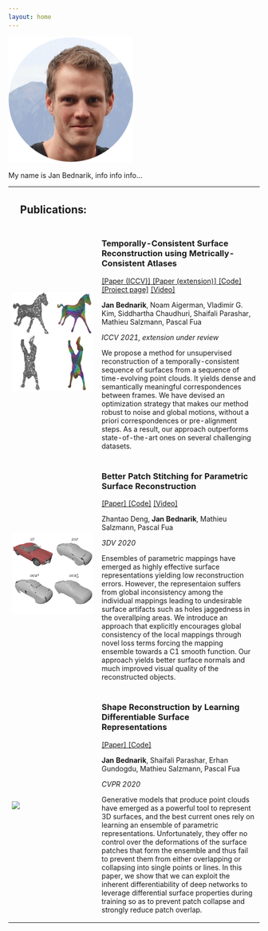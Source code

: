 ```yaml
---
layout: home
---
```

<div>
    <div class="split left">
        <div>
        <img id="pp" width="250" src="imgs/jan_circ.jpg" />
        </div>
    </div>
    <div class="split right">
        <p> My name is Jan Bednarik, info info info...
        </p>
    </div>
</div>


<table class="invisible_table" >
<tr><th>

<h2 class="spanswhole">Publications:</h2>
</th><th></th></tr>

<tr><td  style="padding-right:10px">
    <img id="pub_p_small" src="imgs/teaser_temporally_consistent.png" />
    </td>
    <td>
        <p><h3>Temporally-Consistent Surface Reconstruction using Metrically-Consistent Atlases</h3></p>
        <p><a href="https://arxiv.org/abs/2104.06950">[Paper (ICCV)] </a> <a href="https://arxiv.org/abs/2111.06838">[Paper (extension)] </a> <a href="https://github.com/bednarikjan/temporally_coherent_surface_reconstruction">[Code]</a> <a href="https://bednarikjan.github.io/projects/temp_cons_surf_rec/">[Project page]</a> <a href="https://www.youtube.com/watch?v=P4imXONmtto&t=12s&ab_channel=JanBedna%C5%99%C3%ADk">[Video]</a></p>
        <p><b>Jan Bednarik</b>, Noam Aigerman, Vladimir G. Kim, Siddhartha Chaudhuri, Shaifali Parashar, Mathieu Salzmann, Pascal Fua</p>
        <p><i>ICCV 2021, extension under review</i></p>
        <p>We propose a method for unsupervised reconstruction of a temporally-consistent sequence of surfaces from a sequence of time-evolving point clouds. It yields dense and semantically meaningful correspondences between frames. We have devised an optimization strategy that makes our method robust to noise and global motions, without a priori correspondences or pre-alignment steps. As a result, our approach outperforms state-of-the-art ones on several challenging datasets.</p>
</td></tr>

<tr><td  style="padding-right:10px">
    <img id="pub_p_small" src="imgs/teaser_better_patch_stitching.gif" />
    </td>
    <td>
        <p><h3>Better Patch Stitching for Parametric Surface Reconstruction</h3></p>
        <p><a href="https://arxiv.org/abs/2010.07021">[Paper] </a> <a href="https://github.com/bednarikjan/Better-Patch-Stitching">[Code]</a> <a href="https://crossminds.ai/video/better-patch-stitching-for-parametric-surface-reconstruction-6046f6fcde447367726cf6a0/">[Video]</a></p>
        <p>Zhantao Deng, <b>Jan Bednarik</b>, Mathieu Salzmann, Pascal Fua</p>
        <p><i>3DV 2020</i></p>
        <p>Ensembles of parametric mappings have emerged as highly effective surface representations yielding low reconstruction errors. However, the representaion suffers from global inconsistency among the individual mappings leading to undesirable surface artifacts such as holes jaggedness in the overallping areas. We introduce an approach that explicitly encourages global consistency of the local mappings through novel loss terms forcing the mapping ensemble towards a C1 smooth function. Our approach yields better surface normals and much improved visual quality of the reconstructed objects.</p>
</td></tr>

<tr><td  style="padding-right:10px">
    <img id="pub_p_small" src="imgs/dsr.png" />
    </td>
    <td>
        <p><h3>Shape Reconstruction by Learning Differentiable Surface Representations</h3></p>
        <p><a href="https://arxiv.org/abs/1911.11227">[Paper] </a> <a href="https://github.com/bednarikjan/differential_surface_representation">[Code]</a> </p>
        <p><b>Jan Bednarik</b>, Shaifali Parashar, Erhan Gundogdu, Mathieu Salzmann, Pascal Fua</p>
        <p><i>CVPR 2020</i></p>
        <p>  Generative models that produce point clouds have emerged as a powerful tool to represent 3D surfaces, and the best current ones rely on learning an ensemble of parametric representations. Unfortunately, they offer no control over the deformations of the surface patches that form the ensemble and thus fail to prevent them from either overlapping or collapsing into single points or lines. In this paper, we show that we can exploit the inherent differentiability of deep networks to leverage differential surface properties during training so as to prevent patch collapse and strongly reduce patch overlap.</p>
</td></tr>

</table>
